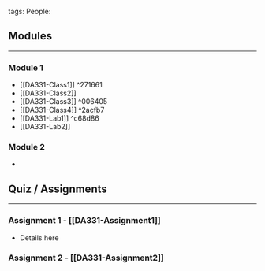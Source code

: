 tags: 
People:

## Modules
--- 
### Module 1
- [[DA331-Class1]] ^271661
- [[DA331-Class2]]
- [[DA331-Class3]] ^006405
- [[DA331-Class4]] ^2acfb7
- [[DA331-Lab1]] ^c68d86
- [[DA331-Lab2]]


### Module 2
- 


## Quiz / Assignments
---
### Assignment 1 - [[DA331-Assignment1]]
- Details here
### Assignment 2 - [[DA331-Assignment2]]